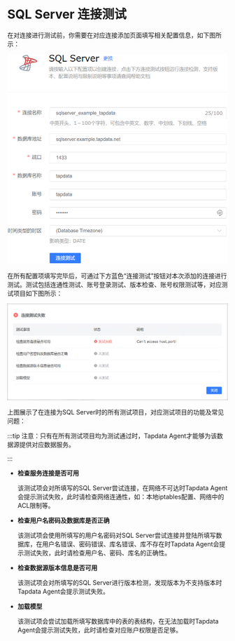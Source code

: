 # SQL Server 连接测试

在对连接进行测试前，你需要在对应连接添加页面填写相关配置信息，如下图所示：

![](../../images/ts_sqlserver_1.png)

在所有配置项填写完毕后，可通过下方蓝色“连接测试”按钮对本次添加的连接进行测试。测试包括连通性测试、账号登录测试、版本检查、账号权限测试等，对应测试项目如下图所示：

![](../../images/ts_sqlserver_2.png)



上图展示了在连接为SQL Server时的所有测试项目，对应测试项目的功能及常见问题：

:::tip
注意：只有在所有测试项目均为测试通过时，Tapdata Agent才能够为该数据源提供对应数据服务。

:::



- **检查服务连接是否可用**

  该测试项会对所填写的SQL Server尝试连接，在网络不可达时Tapdata Agent会提示测试失败，此时请检查网络连通性，如：本地iptables配置、网络中的ACL限制等。

- **检查用户名密码及数据库是否正确**

  该测试项会使用所填写的用户名密码对SQL Server尝试连接并登陆所填写数据库，在用户名错误、密码错误、库名错误、库不存在时Tapdata Agent会提示测试失败，此时请检查用户名、密码、库名的正确性。

- **检查数据源版本信息是否可用**

  该测试项会对所填写的SQL Server进行版本检测，发现版本为不支持版本时Tapdata Agent会提示测试失败。

- **加载模型**

  该测试项会尝试加载所填写数据库中的表的表结构，在无法加载时Tapdata Agent会提示测试失败，此时请检查对应账户权限是否足够。